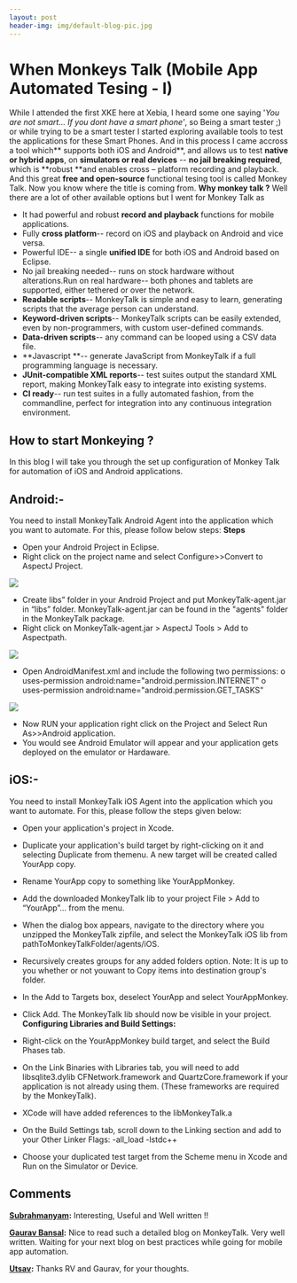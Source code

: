 ```yaml
---
layout: post
header-img: img/default-blog-pic.jpg
---
```


# When Monkeys Talk (Mobile App Automated Tesing - I)

While I attended the first XKE here at Xebia, I heard some one saying '_You are not smart... If you dont have a smart phone'_, so Being a smart tester ;) or while trying to be a smart tester I started exploring available tools to test the applications for these Smart Phones. And in this process I came accross a tool which** supports both iOS and Android**, and allows us to test **native or hybrid apps**, on **simulators or real devices** \-- **no jail breaking required**, which is **robust **and enables cross – platform recording and playback. And this great **free and open-source** functional tesing tool is called Monkey Talk. Now you know where the title is coming from.  **Why monkey talk ?** Well there are a lot of other available options but I went for Monkey Talk as 

  * It had powerful and robust **record and playback** functions for mobile applications.
  * Fully **cross platform**\-- record on iOS and playback on Android and vice versa.
  * Powerful IDE-- a single **unified IDE** for both iOS and Android based on Eclipse.
  * No jail breaking needed-- runs on stock hardware without alterations.Run on real hardware-- both phones and tablets are supported, either tethered or over the network.
  * **Readable scripts**\-- MonkeyTalk is simple and easy to learn, generating scripts that the average person can understand.
  * **Keyword-driven scripts**\-- MonkeyTalk scripts can be easily extended, even by non-programmers, with custom user-defined commands.
  * **Data-driven scripts**\-- any command can be looped using a CSV data file.
  * **Javascript **\-- generate JavaScript from MonkeyTalk if a full programming language is necessary.
  * **JUnit-compatible XML reports**\-- test suites output the standard XML report, making MonkeyTalk easy to integrate into existing systems.
  * **CI ready**\-- run test suites in a fully automated fashion, from the commandline, perfect for integration into any continuous integration environment.

## How to start Monkeying ?

In this blog I will take you through the set up configuration of Monkey Talk for automation of iOS and Android applications. 

## Android:-

You need to install MonkeyTalk Android Agent into the application which you want to automate. For this, please follow below steps: **Steps**

  * Open your Android Project in Eclipse.
  * Right click on the project name and select Configure>>Convert to AspectJ Project.

![](/wp-content/uploads/2012/09/p11-300x118.jpg)

  * Create libs” folder in your Android Project and put MonkeyTalk-agent.jar in “libs” folder. MonkeyTalk-agent.jar can be found in the "agents" folder in the MonkeyTalk package.
  * Right click on MonkeyTalk-agent.jar > AspectJ Tools > Add to Aspectpath.

![](/wp-content/uploads/2012/09/2-300x47.jpg)

  * Open AndroidManifest.xml and include the following two permissions: o uses-permission android:name="android.permission.INTERNET" o uses-permission android:name="android.permission.GET_TASKS"

![](/wp-content/uploads/2012/09/3-300x91.jpg)

  * Now RUN your application right click on the Project and Select Run As>>Android application.
  * You would see Android Emulator will appear and your application gets deployed on the emulator or Hardaware.

## iOS:-

You need to install MonkeyTalk iOS Agent into the application which you want to automate. For this, please follow the steps given below:
  * Open your application's project in Xcode.
  * Duplicate your application's build target by right-clicking on it and selecting Duplicate from themenu. A new target will be created called YourApp copy.
  * Rename YourApp copy to something like YourAppMonkey.
  * Add the downloaded MonkeyTalk lib to your project File > Add to “YourApp”... from the menu.
  * When the dialog box appears, navigate to the directory where you unzipped the MonkeyTalk zipfile, and select the MonkeyTalk iOS lib from pathToMonkeyTalkFolder/agents/iOS.
  * Recursively creates groups for any added folders option. Note: It is up to you whether or not youwant to Copy items into destination group's folder.
  * In the Add to Targets box, deselect YourApp and select YourAppMonkey.
  * Click Add. The MonkeyTalk lib should now be visible in your project.
**Configuring Libraries and Build Settings:**

  * Right-click on the YourAppMonkey build target, and select the Build Phases tab.
  * On the Link Binaries with Libraries tab, you will need to add libsqlite3.dylib  CFNetwork.framework and QuartzCore.framework if your application is not already using  them. (These frameworks are required by the MonkeyTalk).
  * XCode will have added references to the libMonkeyTalk.a
  * On the Build Settings tab, scroll down to the Linking section and add to your Other Linker  Flags: -all_load -lstdc++
  * Choose your duplicated test target from the Scheme menu in Xcode and Run on the  Simulator or Device.

## Comments

**[Subrahmanyam](#9285 "2012-09-18 17:18:02"):** Interesting, Useful and Well written !!

**[Gaurav Bansal](#9287 "2012-09-22 21:08:19"):** Nice to read such a detailed blog on MonkeyTalk. Very well written. Waiting for your next blog on best practices while going for mobile app automation.

**[Utsav](#9289 "2012-09-25 10:13:54"):** Thanks RV and Gaurav, for your thoughts.

